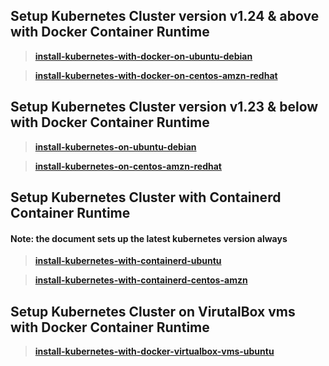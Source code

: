 ## Setup Kubernetes Cluster version v1.24 & above with Docker Container Runtime

> **[install-kubernetes-with-docker-on-ubuntu-debian](https://github.com/lerndevops/educka/blob/master/1-intall/install-kubernetes-v1.24-ubuntu-debian.md)**

> **[install-kubernetes-with-docker-on-centos-amzn-redhat](https://github.com/lerndevops/educka/blob/master/1-intall/install-kubernetes-v1.24-centos-amzn-redhat.md)**

## Setup Kubernetes Cluster version v1.23 & below with Docker Container Runtime

> **[install-kubernetes-on-ubuntu-debian](https://github.com/lerndevops/educka/blob/master/1-intall/install-kubernetes-on-ubuntu-debian.md)**

> **[install-kubernetes-on-centos-amzn-redhat](https://github.com/lerndevops/educka/blob/master/1-intall/install-kubernetes-on-centos-amzn-redhat.md)**

## Setup Kubernetes Cluster with Containerd Container Runtime

#### Note: the document sets up the latest kubernetes version always 

> **[install-kubernetes-with-containerd-ubuntu](https://github.com/lerndevops/educka/blob/master/1-intall/install-kubernetes-containerd-ubuntu.md)**

> **[install-kubernetes-with-containerd-centos-amzn](https://github.com/lerndevops/educka/blob/master/1-intall/install-kubernetes-containerd-centos-amzn.md)**

## Setup Kubernetes Cluster on VirutalBox vms with Docker Container Runtime

> **[install-kubernetes-with-docker-virtualbox-vms-ubuntu](https://github.com/lerndevops/educka/blob/master/1-intall/install-kubernetes-virtualbox-ubuntu.md)**
